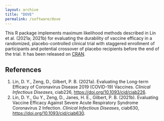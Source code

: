 ```yaml
---
layout: archive
title: "DOVE"
permalink: /software/dove
---
```


This R package implements maximum likelihood methods described in Lin et al. (2021a; 2021b) for evaluating the durability of vaccine efficacy in a randomized, placebo-controlled clinical trial with staggered enrollment of participants and potential crossover of placebo recipients before the end of the trial. It has been released on [CRAN](https://www.google.com/url?q=https%3A%2F%2Fcran.r-project.org%2Fweb%2Fpackages%2FDOVE%2Findex.html&sa=D&sntz=1&usg=AOvVaw1_S0TzF8tavmEWL5EROJRa).  

References
------
1. Lin, D. Y., Zeng, D., Gilbert, P. B. (2021a). Evaluating the Long-term Efficacy of Coronavirus Disease 2019 (COVID-19) Vaccines. *Clinical Infectious Diseases*, ciab226, https://doi.org/10.1093/cid/ciab226.
1. Lin, D. Y., Gu Y., Zeng, D., Janes, H. E., Gilbert, P. B. (2021b).  Evaluating Vaccine Efficacy Against Severe Acute Respiratory Syndrome Coronavirus 2 Infection. *Clinical Infectious Diseases*, ciab630, https://doi.org/10.1093/cid/ciab630.